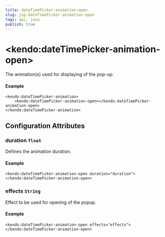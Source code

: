 ```yaml
---
title: dateTimePicker-animation-open
slug: jsp-dateTimePicker-animation-open
tags: api, java
publish: true
---
```


# \<kendo:dateTimePicker-animation-open\>

The animation(s) used for displaying of the pop-up.

#### Example
    <kendo:dateTimePicker-animation>
        <kendo:dateTimePicker-animation-open></kendo:dateTimePicker-animation-open>
    </kendo:dateTimePicker-animation>

## Configuration Attributes

### duration `float`

Defines the animation duration.

#### Example
    <kendo:dateTimePicker-animation-open duration="duration">
    </kendo:dateTimePicker-animation-open>

### effects `String`

Effect to be used for opening of the popup.

#### Example
    <kendo:dateTimePicker-animation-open effects="effects">
    </kendo:dateTimePicker-animation-open>

